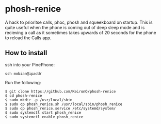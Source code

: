 # phosh-renice

A hack to prioritse calls, phoc, phosh and squeekboard on startup. This is quite useful when the phone is coming out of deep sleep mode and is recieving a call as it sometimes takes upwards of 20 seconds for the phone to reload the Calls app.

## How to install

ssh into your PinePhone:

```
ssh mobian@ipaddr
```

Run the following:

```
$ git clone https://github.com/KeironO/phosh-renice
$ cd phosh-renice
$ sudo mkdir -p /usr/local/sbin
$ sudo cp phosh_renice.sh /usr/local/sbin/phosh_renice
$ sudo cp phosh_renice.service /etc/systemd/system/
$ sudo systemctl start phosh_renice
$ sudo systemctl enable phosh_renice
```


